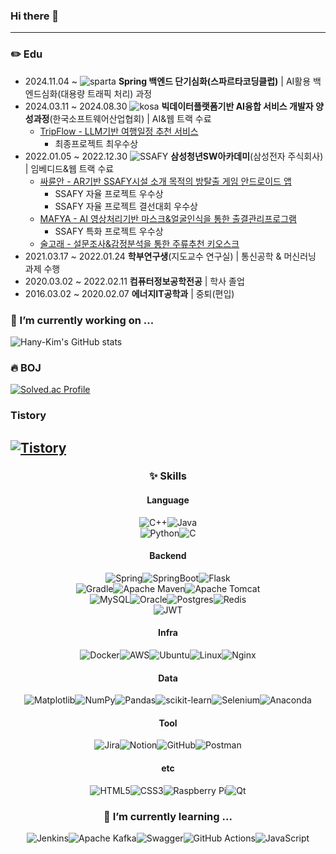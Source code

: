 ### Hi there 👋

<!--
**Hany-Kim/Hany-Kim** is a ✨ _special_ ✨ repository because its `README.md` (this file) appears on your GitHub profile.

Here are some ideas to get you started:

- 🔭 I’m currently working on ...
- 🌱 I’m currently learning ...
- 👯 I’m looking to collaborate on ...
- 🤔 I’m looking for help with ...
- 💬 Ask me about ...
- 📫 How to reach me: ...
- 😄 Pronouns: ...
- ⚡ Fun fact: ...
-->
---
### ✏️ Edu
* 2024.11.04 ~ ![sparta](https://img.shields.io/badge/sparta-E8344E) **Spring 백엔드 단기심화(스파르타코딩클럽)** | AI활용 백엔드심화(대용량 트래픽 처리) 과정
* 2024.03.11 ~ 2024.08.30 ![kosa](https://img.shields.io/badge/kosa-195D8B) **빅데이터플랫폼기반 AI융합 서비스 개발자 양성과정**(한국소프트웨어산업협회) | AI&웹 트랙 수료
  * [TripFlow - LLM기반 여행일정 추천 서비스](https://github.com/orgs/KOSA-DDABONG/repositories)
    * 최종프로젝트 최우수상
* 2022.01.05 ~ 2022.12.30 ![SSAFY](https://img.shields.io/badge/SSAFY-1BB1E7) **삼성청년SW아카데미**(삼성전자 주식회사) | 임베디드&웹 트랙 수료
  * [싸륜안 - AR기반 SSAFY시설 소개 목적의 방탈출 게임 안드로이드 앱](https://github.com/Hany-Kim/ssaryunan/tree/main/7th_ssaryun-an-master)
    * SSAFY 자율 프로젝트 우수상
    * SSAFY 자율 프로젝트 결선대회 우수상
  * [MAFYA - AI 영상처리기반 마스크&얼굴인식을 통한 출결관리프로그램]()
    * SSAFY 특화 프로젝트 우수상
  * [술고래 - 설문조사&감정분석을 통한 주류추천 키오스크](https://github.com/Hany-Kim/alcohol_whale)
* 2021.03.17 ~ 2022.01.24 **학부연구생**(지도교수 연구실) | 통신공학 & 머신러닝 과제 수행
* 2020.03.02 ~ 2022.02.11 **컴퓨터정보공학전공** | 학사 졸업
* 2016.03.02 ~ 2020.02.07 **에너지IT공학과** | 중퇴(편입)

### 🔭 I’m currently working on ...
![Hany-Kim's GitHub stats](https://github-readme-stats.vercel.app/api?username=Hany-Kim\&bg_color=30,980000,003399\&title_color=fff\&text_color=fff)

### 🔥 BOJ
[![Solved.ac Profile](http://mazassumnida.wtf/api/v2/generate_badge?boj=kan)](https://solved.ac/kan/)

### Tistory
[![Tistory](https://img.shields.io/badge/Tistory-000000?logo=Tistory&logoColor=FFFFFF)](https://kansstory.tistory.com/)
---

<div align="center">

### ✨ Skills

#### Language

![C++](https://img.shields.io/badge/c++-%2300599C.svg?style=for-the-badge&logo=c%2B%2B&logoColor=white)![Java](https://img.shields.io/badge/java-%23ED8B00.svg?style=for-the-badge&logo=openjdk&logoColor=white)<br>![Python](https://img.shields.io/badge/python-3670A0?style=for-the-badge&logo=python&logoColor=ffdd54)![C](https://img.shields.io/badge/c-%2300599C.svg?style=for-the-badge&logo=c&logoColor=white)
#### Backend <br> 
![Spring](https://img.shields.io/badge/spring-%236DB33F.svg?style=for-the-badge&logo=spring&logoColor=white)![SpringBoot](https://camo.githubusercontent.com/c5c6f5ba41163a05ef0c9aa47053749f7b2da2edaa4df9002af8345adcf8a9f0/68747470733a2f2f696d672e736869656c64732e696f2f62616467652f737072696e67626f6f742d3644423333463f7374796c653d666f722d7468652d6261646765266c6f676f3d737072696e67626f6f74266c6f676f436f6c6f723d7768697465)![Flask](https://img.shields.io/badge/flask-%23000.svg?style=for-the-badge&logo=flask&logoColor=white)<br>![Gradle](https://img.shields.io/badge/Gradle-02303A.svg?style=for-the-badge&logo=Gradle&logoColor=white)![Apache Maven](https://img.shields.io/badge/Apache%20Maven-C71A36?style=for-the-badge&logo=Apache%20Maven&logoColor=white)![Apache Tomcat](https://img.shields.io/badge/apache%20tomcat-%23F8DC75.svg?style=for-the-badge&logo=apache-tomcat&logoColor=black)<br>![MySQL](https://img.shields.io/badge/mysql-4479A1.svg?style=for-the-badge&logo=mysql&logoColor=white)![Oracle](https://img.shields.io/badge/Oracle-F80000?style=for-the-badge&logo=oracle&logoColor=white)![Postgres](https://img.shields.io/badge/postgres-%23316192.svg?style=for-the-badge&logo=postgresql&logoColor=white)![Redis](https://img.shields.io/badge/redis-%23DD0031.svg?style=for-the-badge&logo=redis&logoColor=white)<br>![JWT](https://img.shields.io/badge/JWT-black?style=for-the-badge&logo=JSON%20web%20tokens)
#### Infra<br>
![Docker](https://img.shields.io/badge/docker-%230db7ed.svg?style=for-the-badge&logo=docker&logoColor=white)![AWS](https://img.shields.io/badge/AWS-%23FF9900.svg?style=for-the-badge&logo=amazon-aws&logoColor=white)![Ubuntu](https://img.shields.io/badge/Ubuntu-E95420?style=for-the-badge&logo=ubuntu&logoColor=white)![Linux](https://img.shields.io/badge/Linux-FCC624?style=for-the-badge&logo=linux&logoColor=black)![Nginx](https://img.shields.io/badge/nginx-%23009639.svg?style=for-the-badge&logo=nginx&logoColor=white)
#### Data<br>
![Matplotlib](https://img.shields.io/badge/Matplotlib-%23ffffff.svg?style=for-the-badge&logo=Matplotlib&logoColor=black)![NumPy](https://img.shields.io/badge/numpy-%23013243.svg?style=for-the-badge&logo=numpy&logoColor=white)![Pandas](https://img.shields.io/badge/pandas-%23150458.svg?style=for-the-badge&logo=pandas&logoColor=white)![scikit-learn](https://img.shields.io/badge/scikit--learn-%23F7931E.svg?style=for-the-badge&logo=scikit-learn&logoColor=white)![Selenium](https://img.shields.io/badge/-selenium-%43B02A?style=for-the-badge&logo=selenium&logoColor=white)![Anaconda](https://img.shields.io/badge/Anaconda-%2344A833.svg?style=for-the-badge&logo=anaconda&logoColor=white)
#### Tool<br>
![Jira](https://img.shields.io/badge/jira-%230A0FFF.svg?style=for-the-badge&logo=jira&logoColor=white)![Notion](https://img.shields.io/badge/Notion-%23000000.svg?style=for-the-badge&logo=notion&logoColor=white)![GitHub](https://img.shields.io/badge/github-%23121011.svg?style=for-the-badge&logo=github&logoColor=white)![Postman](https://img.shields.io/badge/Postman-FF6C37?style=for-the-badge&logo=postman&logoColor=white)
#### etc<br>
![HTML5](https://img.shields.io/badge/html5-%23E34F26.svg?style=for-the-badge&logo=html5&logoColor=white)![CSS3](https://img.shields.io/badge/css3-%231572B6.svg?style=for-the-badge&logo=css3&logoColor=white)![Raspberry Pi](https://img.shields.io/badge/-Raspberry_Pi-C51A4A?style=for-the-badge&logo=Raspberry-Pi)![Qt](https://img.shields.io/badge/Qt-%23217346.svg?style=for-the-badge&logo=Qt&logoColor=white)

### 🌱 I’m currently learning ...
![Jenkins](https://img.shields.io/badge/jenkins-%232C5263.svg?style=for-the-badge&logo=jenkins&logoColor=white)![Apache Kafka](https://img.shields.io/badge/Apache%20Kafka-000?style=for-the-badge&logo=apachekafka)![Swagger](https://img.shields.io/badge/-Swagger-%23Clojure?style=for-the-badge&logo=swagger&logoColor=white)![GitHub Actions](https://img.shields.io/badge/github%20actions-%232671E5.svg?style=for-the-badge&logo=githubactions&logoColor=white)![JavaScript](https://img.shields.io/badge/javascript-%23323330.svg?style=for-the-badge&logo=javascript&logoColor=%23F7DF1E)
</div>

